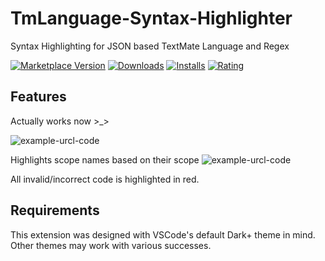 # TmLanguage-Syntax-Highlighter
Syntax Highlighting for JSON based TextMate Language and Regex

[![Marketplace Version](https://vsmarketplacebadge.apphb.com/version-short/redcmd.tmlanguage-syntax-highlighter.svg)](https://marketplace.visualstudio.com/items?itemName=redcmd.tmlanguage-syntax-highlighter)
[![Downloads](https://vsmarketplacebadge.apphb.com/downloads-short//RedCMD.tmlanguage-syntax-highlighter.svg)](https://marketplace.visualstudio.com/items?itemName=RedCMD.tmlanguage-syntax-highlighter)
[![Installs](https://vsmarketplacebadge.apphb.com/installs-short//RedCMD.tmlanguage-syntax-highlighter.svg)](https://marketplace.visualstudio.com/items?itemName=RedCMD.tmlanguage-syntax-highlighter)
[![Rating](https://vsmarketplacebadge.apphb.com/rating-short//RedCMD.tmlanguage-syntax-highlighter.svg)](https://marketplace.visualstudio.com/items?itemName=RedCMD.tmlanguage-syntax-highlighter)


## Features

Actually works now >_>

![example-urcl-code](https://cdn.discordapp.com/attachments/533946600607711232/871357751618568222/Example_Code.png)	

Highlights scope names based on their scope
![example-urcl-code](https://cdn.discordapp.com/attachments/533946600607711232/871357613722447922/VSCode_Dark_theme_coloured_scope-names.png)

All invalid/incorrect code is highlighted in red.  

## Requirements

This extension was designed with VSCode's default Dark+ theme in mind.  
Other themes may work with various successes.  

